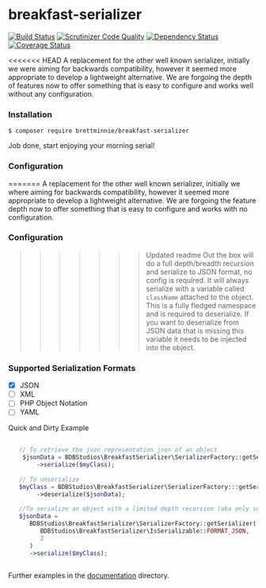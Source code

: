 # breakfast-serializer

[![Build Status](https://travis-ci.org/brettminnie/breakfast-serializer.svg)](https://travis-ci.org/brettminnie/breakfast-serializer)
[![Scrutinizer Code Quality](https://scrutinizer-ci.com/g/brettminnie/breakfast-serializer/badges/quality-score.png?b=develop)](https://scrutinizer-ci.com/g/brettminnie/breakfast-serializer/?branch=develop)
[![Dependency Status](https://www.versioneye.com/user/projects/55378b007f43bcd88900033d/badge.svg?style=flat)](https://www.versioneye.com/user/projects/55378b007f43bcd88900033d)
[![Coverage Status](https://coveralls.io/repos/brettminnie/breakfast-serializer/badge.svg?branch=master&service=github)](https://coveralls.io/github/brettminnie/breakfast-serializer?branch=master)

<<<<<<< HEAD
A replacement for the other well known serializer, initially we were aiming for backwards compatibility, however it seemed
more appropriate to develop a lightweight alternative. We are forgoing the depth of features now to offer something that is
easy to configure and works well without any configuration.

### Installation

`$ composer require brettminnie/breakfast-serializer` 

Job done, start enjoying your morning serial!

### Configuration

=======
A replacement for the other well known serializer, initially we where aiming for backwards compatibility, however it seemed
more appropriate to develop a lightweight alternative. We are forgoing the feature depth now to offer something that is
easy to configure and works with no configuration.

### Configuration

>>>>>>> Updated readme
Out the box will do a full depth/breadth recursion and serialize to JSON format, no config is required. It will always 
serialize with a variable called `className` attached to the object. This is a fully fledged namespace and is required
to deserialize. If you want to deserialize from JSON data that is missing this variable it needs to be injected into the
object.

### Supported Serialization Formats
- [x] JSON
- [ ]  XML
- [ ]  PHP Object Notation
- [ ]  YAML

Quick and Dirty Example
```php
   
   // To retrieve the json representation json of an object
    $jsonData = BDBStudios\BreakfastSerializer\SerializerFactory::getSerializer()
        ->serialize($myClass);
   
   // To unserialize
   $myClass = BDBStudios\BreakfastSerializer\SerializerFactory:::getSerializer()
        ->deserialize($jsonData);
   
   //To serialize an object with a limited depth recursion (aka only some of it)
   $jsonData = 
      BDBStudios\BreakfastSerializer\SerializerFactory::getSerializer(
         BDBStudios\BreakfastSerializer\IsSerializable::FORMAT_JSON,
         2
      )
      ->serialize($myClass);
    
```

Further examples in the [documentation](documentation/index.md) directory.


